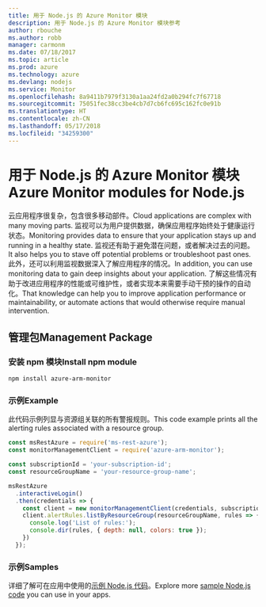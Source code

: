 ```yaml
---
title: 用于 Node.js 的 Azure Monitor 模块
description: 用于 Node.js 的 Azure Monitor 模块参考
author: rbouche
ms.author: robb
manager: carmonm
ms.date: 07/18/2017
ms.topic: article
ms.prod: azure
ms.technology: azure
ms.devlang: nodejs
ms.service: Monitor
ms.openlocfilehash: 8a9411b7979f3130a1aa24fd2a0b294fc7f67718
ms.sourcegitcommit: 75051fec38cc3be4cb7d7cb6fc695c162fc0e91b
ms.translationtype: HT
ms.contentlocale: zh-CN
ms.lasthandoff: 05/17/2018
ms.locfileid: "34259300"
---
```

# <a name="azure-monitor-modules-for-nodejs"></a><span data-ttu-id="49bfd-103">用于 Node.js 的 Azure Monitor 模块</span><span class="sxs-lookup"><span data-stu-id="49bfd-103">Azure Monitor modules for Node.js</span></span>

<span data-ttu-id="49bfd-104">云应用程序很复杂，包含很多移动部件。</span><span class="sxs-lookup"><span data-stu-id="49bfd-104">Cloud applications are complex with many moving parts.</span></span> <span data-ttu-id="49bfd-105">监视可以为用户提供数据，确保应用程序始终处于健康运行状态。</span><span class="sxs-lookup"><span data-stu-id="49bfd-105">Monitoring provides data to ensure that your application stays up and running in a healthy state.</span></span> <span data-ttu-id="49bfd-106">监视还有助于避免潜在问题，或者解决过去的问题。</span><span class="sxs-lookup"><span data-stu-id="49bfd-106">It also helps you to stave off potential problems or troubleshoot past ones.</span></span> <span data-ttu-id="49bfd-107">此外，还可以利用监视数据深入了解应用程序的情况。</span><span class="sxs-lookup"><span data-stu-id="49bfd-107">In addition, you can use monitoring data to gain deep insights about your application.</span></span> <span data-ttu-id="49bfd-108">了解这些情况有助于改进应用程序的性能或可维护性，或者实现本来需要手动干预的操作的自动化。</span><span class="sxs-lookup"><span data-stu-id="49bfd-108">That knowledge can help you to improve application performance or maintainability, or automate actions that would otherwise require manual intervention.</span></span>

## <a name="management-package"></a><span data-ttu-id="49bfd-109">管理包</span><span class="sxs-lookup"><span data-stu-id="49bfd-109">Management Package</span></span>

### <a name="install-npm-module"></a><span data-ttu-id="49bfd-110">安装 npm 模块</span><span class="sxs-lookup"><span data-stu-id="49bfd-110">Install npm module</span></span>

```bash
npm install azure-arm-monitor
```

### <a name="example"></a><span data-ttu-id="49bfd-111">示例</span><span class="sxs-lookup"><span data-stu-id="49bfd-111">Example</span></span>

<span data-ttu-id="49bfd-112">此代码示例列显与资源组关联的所有警报规则。</span><span class="sxs-lookup"><span data-stu-id="49bfd-112">This code example prints all the alerting rules associated with a resource group.</span></span>

```javascript
const msRestAzure = require('ms-rest-azure');
const monitorManagementClient = require('azure-arm-monitor');

const subscriptionId = 'your-subscription-id';
const resourceGroupName = 'your-resource-group-name';

msRestAzure
  .interactiveLogin()
  .then(credentials => {
    const client = new monitorManagementClient(credentials, subscriptionId);
    client.alertRules.listByResourceGroup(resourceGroupName, rules => {
      console.log('List of rules:');
      console.dir(rules, { depth: null, colors: true });
    })
  });

```

### <a name="samples"></a><span data-ttu-id="49bfd-113">示例</span><span class="sxs-lookup"><span data-stu-id="49bfd-113">Samples</span></span>

<span data-ttu-id="49bfd-114">详细了解可在应用中使用的[示例 Node.js 代码](https://azure.microsoft.com/resources/samples/?platform=nodejs)。</span><span class="sxs-lookup"><span data-stu-id="49bfd-114">Explore more [sample Node.js code](https://azure.microsoft.com/resources/samples/?platform=nodejs) you can use in your apps.</span></span>
